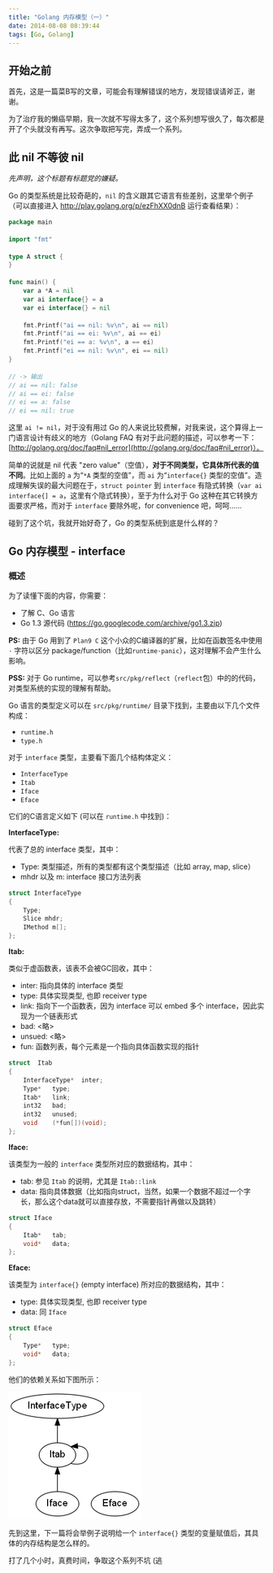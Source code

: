 ```yaml
---
title: "Golang 内存模型（一）"
date: 2014-08-08 08:39:44
tags: [Go, Golang]
---
```


## 开始之前

首先，这是一篇菜B写的文章，可能会有理解错误的地方，发现错误请斧正，谢谢。

为了治疗我的懒癌早期，我一次就不写得太多了，这个系列想写很久了，每次都是开了个头就没有再写。这次争取把写完，弄成一个系列。

## 此 nil 不等彼 nil

_先声明，这个标题有标题党的嫌疑。_

Go 的类型系统是比较奇葩的，`nil` 的含义跟其它语言有些差别，这里举个例子（可以直接进入 http://play.golang.org/p/ezFhXX0dnB 运行查看结果）：

``` go
package main

import "fmt"

type A struct {
}

func main() {
    var a *A = nil
    var ai interface{} = a
    var ei interface{} = nil

    fmt.Printf("ai == nil: %v\n", ai == nil)
    fmt.Printf("ai == ei: %v\n", ai == ei)
    fmt.Printf("ei == a: %v\n", a == ei)
    fmt.Printf("ei == nil: %v\n", ei == nil)
}

// -> 输出
// ai == nil: false
// ai == ei: false
// ei == a: false
// ei == nil: true
```

这里 `ai != nil`，对于没有用过 Go 的人来说比较费解，对我来说，这个算得上一门语言设计有歧义的地方（Golang FAQ 有对于此问题的描述，可以参考一下：[http://golang.org/doc/faq#nil_error](http://golang.org/doc/faq#nil_error)）。

简单的说就是 nil 代表 "zero value"（空值），**对于不同类型，它具体所代表的值不同**。比如上面的 `a` 为“`*A` 类型的空值”，而 `ai` 为“`interface{}` 类型的空值”。造成理解失误的最大问题在于，`struct pointer` 到 `interface` 有隐式转换（`var ai interface{] = a`，这里有个隐式转换），至于为什么对于 Go 这种在其它转换方面要求严格，而对于 `interface` 要除外呢，for convenience 吧，呵呵……

碰到了这个坑，我就开始好奇了，Go 的类型系统到底是什么样的？

<!-- more -->

## Go 内存模型 - interface

### 概述

为了读懂下面的内容，你需要：

- 了解 C、Go 语言
- Go 1.3 源代码 (https://go.googlecode.com/archive/go1.3.zip)

**PS:** 由于 Go 用到了 `Plan9 C` 这个小众的C编译器的扩展，比如在函数签名中使用 `·` 字符以区分 package/function（比如`runtime·panic`），这对理解不会产生什么影响。

**PSS:** 对于 Go runtime，可以参考`src/pkg/reflect`（`reflect`包）中的的代码，对类型系统的实现的理解有帮助。

Go 语言的类型定义可以在 `src/pkg/runtime/` 目录下找到，主要由以下几个文件构成：

- `runtime.h`
- `type.h`

对于 `interface` 类型，主要看下面几个结构体定义：

- `InterfaceType`
- `Itab`
- `Iface`
- `Eface`

它们的C语言定义如下 (可以在 `runtime.h` 中找到)：

**InterfaceType:**

代表了总的 interface 类型，其中：

- Type: 类型描述，所有的类型都有这个类型描述（比如 array, map, slice）
- mhdr 以及 m: interface 接口方法列表

``` c
struct InterfaceType
{
    Type;
    Slice mhdr;
    IMethod m[];
};
```

**Itab:**

类似于虚函数表，该表不会被GC回收，其中：

- inter: 指向具体的 interface 类型
- type: 具体实现类型, 也即 receiver type
- link: 指向下一个函数表，因为 interface 可以 embed 多个 interface，因此实现为一个链表形式
- bad: <略>
- unsued: <略>
- fun: 函数列表，每个元素是一个指向具体函数实现的指针

``` c
struct  Itab
{
    InterfaceType*  inter;
    Type*   type;
    Itab*   link;
    int32   bad;
    int32   unused;
    void    (*fun[])(void);
};
```

**Iface:**

该类型为一般的 `interface` 类型所对应的数据结构，其中：

- tab: 参见 `Itab` 的说明，尤其是 `Itab::link`
- data: 指向具体数据（比如指向struct，当然，如果一个数据不超过一个字长，那么这个data就可以直接存放，不需要指针再做以及跳转）

``` c
struct Iface
{
    Itab*   tab;
    void*   data;
};
```

**Eface:**

该类型为 `interface{}` (empty interface) 所对应的数据结构，其中：

- type: 具体实现类型, 也即 receiver type
- data: 同 `Iface`

``` c
struct Eface
{
    Type*   type;
    void*   data;
};
```

他们的依赖关系如下图所示：


![](/images/graph/20140808-interface-deps.png)


先到这里，下一篇将会举例子说明给一个 `interface{}` 类型的变量赋值后，其具体的内存结构是怎么样的。

打了几个小时，真费时间，争取这个系列不坑 (逃
